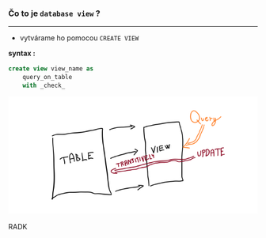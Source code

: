 ### Čo to je ```database view``` ?

---

- vytvárame ho pomocou ```CREATE VIEW``` 

__syntax :__

```sql
create view view_name as 
	query_on_table
	with _check_
```

![data_views](../data_obrazky/data_views.png)

RADK
